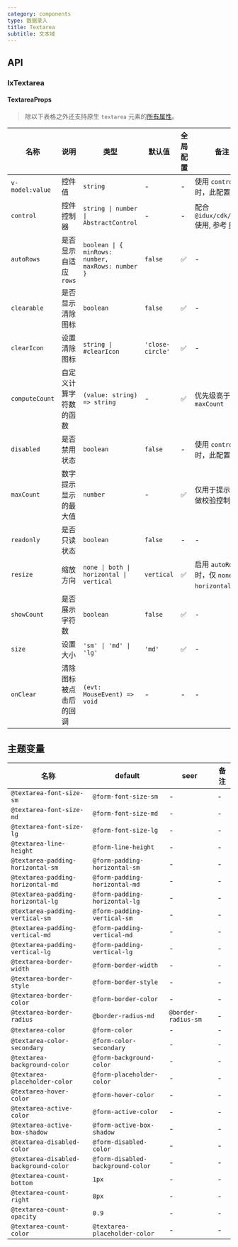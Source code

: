```yaml
---
category: components
type: 数据录入
title: Textarea
subtitle: 文本域
---
```


## API

### IxTextarea

#### TextareaProps

> 除以下表格之外还支持原生 `textarea` 元素的[所有属性](https://developer.mozilla.org/en-US/docs/Web/HTML/Element/textarea)。

| 名称 | 说明 | 类型  | 默认值 | 全局配置 | 备注 |
| --- | --- | --- | --- | --- | --- |
| `v-model:value` | 控件值 | `string` | - | - | 使用 `control` 时，此配置无效 |
| `control` | 控件控制器 | `string \| number \| AbstractControl` | - | - | 配合 `@idux/cdk/forms` 使用, 参考 [Form](/components/form/zh) |
| `autoRows` | 是否显示自适应 `rows` | `boolean \| { minRows: number, maxRows: number }` | `false` | ✅ | - |
| `clearable` | 是否显示清除图标 | `boolean` | `false` | ✅ | - |
| `clearIcon` | 设置清除图标 | `string \| #clearIcon` | `'close-circle'` | ✅ | - |
| `computeCount` | 自定义计算字符数的函数 | `(value: string) => string` | - | ✅ | 优先级高于 `maxCount` |
| `disabled` | 是否禁用状态 | `boolean` | `false` | - | 使用 `control` 时，此配置无效 |
| `maxCount` | 数字提示显示的最大值 | `number` | - | ✅ | 仅用于提示，不做校验控制 |
| `readonly` | 是否只读状态 | `boolean` | `false` | - | - |
| `resize` | 缩放方向 | `none \| both \| horizontal \| vertical` | `vertical` | ✅ | 启用 `autoRows` 的时，仅 `none \| horizontal` 有效 |
| `showCount` | 是否展示字符数 | `boolean` | `false` | ✅ | - |
| `size` | 设置大小 | `'sm' \| 'md' \| 'lg'` | `'md'` | ✅ | - |
| `onClear` | 清除图标被点击后的回调 | `(evt: MouseEvent) => void` | - | - | - |

<!--- insert less variable begin  --->
## 主题变量

| 名称 | default | seer | 备注 |
| --- | --- | --- | --- |
| `@textarea-font-size-sm` | `@form-font-size-sm` | - | - |
| `@textarea-font-size-md` | `@form-font-size-md` | - | - |
| `@textarea-font-size-lg` | `@form-font-size-lg` | - | - |
| `@textarea-line-height` | `@form-line-height` | - | - |
| `@textarea-padding-horizontal-sm` | `@form-padding-horizontal-sm` | - | - |
| `@textarea-padding-horizontal-md` | `@form-padding-horizontal-md` | - | - |
| `@textarea-padding-horizontal-lg` | `@form-padding-horizontal-lg` | - | - |
| `@textarea-padding-vertical-sm` | `@form-padding-vertical-sm` | - | - |
| `@textarea-padding-vertical-md` | `@form-padding-vertical-md` | - | - |
| `@textarea-padding-vertical-lg` | `@form-padding-vertical-lg` | - | - |
| `@textarea-border-width` | `@form-border-width` | - | - |
| `@textarea-border-style` | `@form-border-style` | - | - |
| `@textarea-border-color` | `@form-border-color` | - | - |
| `@textarea-border-radius` | `@border-radius-md` | `@border-radius-sm` | - |
| `@textarea-color` | `@form-color` | - | - |
| `@textarea-color-secondary` | `@form-color-secondary` | - | - |
| `@textarea-background-color` | `@form-background-color` | - | - |
| `@textarea-placeholder-color` | `@form-placeholder-color` | - | - |
| `@textarea-hover-color` | `@form-hover-color` | - | - |
| `@textarea-active-color` | `@form-active-color` | - | - |
| `@textarea-active-box-shadow` | `@form-active-box-shadow` | - | - |
| `@textarea-disabled-color` | `@form-disabled-color` | - | - |
| `@textarea-disabled-background-color` | `@form-disabled-background-color` | - | - |
| `@textarea-count-bottom` | `1px` | - | - |
| `@textarea-count-right` | `8px` | - | - |
| `@textarea-count-opacity` | `0.9` | - | - |
| `@textarea-count-color` | `@textarea-placeholder-color` | - | - |
<!--- insert less variable end  --->
